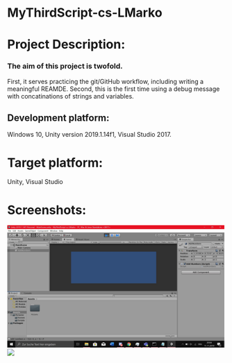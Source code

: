 # MyThirdScript-cs-LMarko
# Project Description:

### The aim of this project is twofold.

First, it serves practicing the git/GitHub workflow, including writing a meaningful REAMDE.
Second, this is the first time using a debug message with concatinations of strings and variables.


## Development platform:
Windows 10, Unity version 2019.1.14f1, Visual Studio 2017.

# Target platform:
Unity, Visual Studio

# Screenshots:

<img src = "./Screenshots/Screen2.1.JPG" width="500">

<img src = "./Screenshots/Screen2.JPG" width="500">
